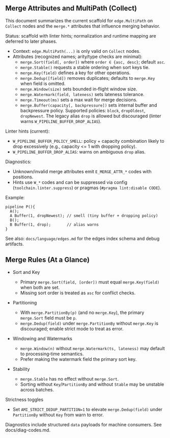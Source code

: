 ## Merge Attributes and MultiPath (Collect)

This document summarizes the current scaffold for `edge.MultiPath` on `Collect` nodes and the `merge.*` attributes that
influence merging behavior.

Status: scaffold with linter hints; normalization and runtime mapping are deferred to later phases.

- Context: `edge.MultiPath(...)` is only valid on `Collect` nodes.
- Attributes (recognized names; arity/type checks are minimal):
  - `merge.Sort(field[, order])` where `order ∈ {asc, desc}`; default `asc`.
  - `merge.Stable()` requests a stable ordering when sort keys tie.
  - `merge.Key(field)` defines a key for other operations.
  - `merge.Dedup([field])` removes duplicates; defaults to `merge.Key` when field is omitted.
  - `merge.Window(size)` sets bounded in‑flight window size.
  - `merge.Watermark(field, lateness)` sets lateness tolerance.
  - `merge.Timeout(ms)` sets a max wait for merge decisions.
  - `merge.Buffer(capacity[, backpressure])` sets internal buffer and backpressure policy. Supported policies: `block`,
    `dropOldest`, `dropNewest`. The legacy alias `drop` is allowed but discouraged (linter warns
    `W_PIPELINE_BUFFER_DROP_ALIAS`).

Linter hints (current):

- `W_PIPELINE_BUFFER_POLICY_SMELL`: policy + capacity combination likely to drop excessively (e.g., capacity <= 1 with
dropping policy).
- `W_PIPELINE_BUFFER_DROP_ALIAS`: warns on ambiguous `drop` alias.

Diagnostics:

- Unknown/invalid merge attributes emit `E_MERGE_ATTR_*` codes with positions.
- Hints use `W_*` codes and can be suppressed via config (`toolchain.linter.suppress`) or pragmas (`#pragma lint:disable
CODE`).

Example:

```
pipeline P(){
  A();
  A Buffer(1, dropNewest); // smell (tiny buffer + dropping policy)
  B();
  B Buffer(1, drop);       // alias warns
}
```

See also: `docs/language/edges.md` for the edges index schema and debug artifacts.

## Merge Rules (At a Glance)

- Sort and Key
  - Primary `merge.Sort(field, [order])` must equal `merge.Key(field)` when both are set.
  - Missing sort order is treated as `asc` for conflict checks.

- Partitioning
  - With `merge.PartitionBy(p)` (and no `merge.Key`), the primary `merge.Sort` field must be `p`.
  - `merge.Dedup(field)` under `merge.PartitionBy` without `merge.Key` is discouraged; enable strict mode to treat as error.

- Windowing and Watermarks
  - `merge.Window(n)` without `merge.Watermark(ts, lateness)` may default to processing‑time semantics.
  - Prefer making the watermark field the primary sort key.

- Stability
  - `merge.Stable` has no effect without `merge.Sort`.
  - Sorting without `Key`/`PartitionBy` and without `Stable` may be unstable across batches.

Strictness toggles
- Set `AMI_STRICT_DEDUP_PARTITION=1` to elevate `merge.Dedup(field)` under `PartitionBy` without `Key` from warn to error.

Diagnostics include structured `data` payloads for machine consumers. See docs/diag-codes.md.
